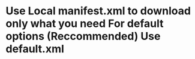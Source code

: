 Use Local manifest.xml to download only what you need
For default options (Reccommended)
Use default.xml
==============================
